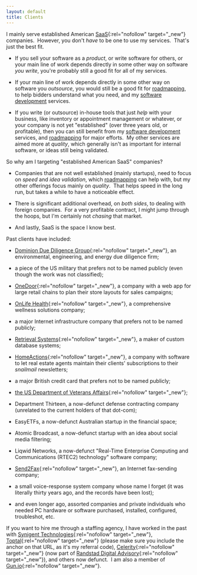 ```yaml
---
layout: default
title: Clients
---
```


I mainly serve
established
American
[SaaS](https://en.wikipedia.org/wiki/Software_as_a_service){:rel="nofollow" target="_new"}
companies.&nbsp;
However, you don't _have_ to be one to use my services.&nbsp;
That's just the best fit.

- If you sell your software as a _product_,
or write software for others,
or your main line of work
depends directly in some other way
on software _you write_,
you're probably still a good fit for
all of my services.

- If your main line of work
depends directly in some other way
on software you _outsource_,
you would still be a good fit for
[roadmapping](roadmapping),
to help bidders understand what you need,
and my
[software development](development)
services.

- If you write (or outsource) in-house tools
that just _help_ with your business,
like inventory or appointment management or whatever,
or your company is not yet "established"
(over three years old, or profitable),
then you can still benefit from my
[software development](development) services,
and [roadmapping](roadmapping) for major efforts.&nbsp;
My other services are aimed more at _quality_,
which generally isn't as important for
internal software,
or
ideas still being validated.

So why am I targeting "established American SaaS" companies?&nbsp;

- Companies that are not well established (mainly startups),
need to focus on _speed_ and _idea validation_,
which
[roadmapping](roadmapping)
can help with,
but my other offerings focus mainly on _quality_.&nbsp;
That helps speed in the long run,
but takes a while to have a noticeable effect.

- There is significant additional overhead,
on _both sides_, to
dealing with foreign companies.&nbsp;
For a very profitable contract,
I might jump through the hoops,
but I'm certainly not _chasing_ that market.

- And lastly, SaaS is the space I know best.

Past clients have included:

- [Dominion Due Diligence Group](https://www.d3g.com/){:rel="nofollow" target="_new"},
an environmental, engineering, and energy due diligence firm;

- a piece of the US military that prefers not to be named publicly
(even though the work was not classified)<!--,
who needed help with data guards features,
testing tools, and
general software quality,
in Ruby, Python, and C,
and mentoring junior developers-->;

- [OneDoor](https://onedoor.com/){:rel="nofollow" target="_new"},
a company with a <!-- Ruby on Rails --> web app for
large retail chains to plan their store layouts for sales campaigns<!--,
who needed help speeding up their database-->;

- [OnLife Health](https://www.onlifehealth.com/){:rel="nofollow" target="_new"},
a comprehensive wellness solutions company<!--,
who was adding features to
the section of their Ruby on Rails portal used by coaches-->;

- a major Internet infrastructure company that prefers not to be named publicly<!--,
who was experimenting with moving storage from MySQL or PostgreSQL
to Riak or some other such sharded system,
for a Ruby on Rails system
to allow people to create their own endpoints for online services,
and split it into API and UI halves-->;

- [Retrieval Systems](https://www.retrievalsystems.com/){:rel="nofollow" target="_new"},
a maker of custom database systems<!--,
who wanted Ruby on Rails administrative interfaces to the databases-->;

- [HomeActions](https://homeactions.net/){:rel="nofollow" target="_new"},
a company with <!-- Ruby on Rails --> software to let
real estate agents maintain
their clients' subscriptions to their _snailmail_ newsletters;

- a major British credit card that prefers not to be named publicly<!--,
which was putting up England's first Daily Deals site (now defunct)
in Ruby on Rails-->;

- [the US Department of Veterans Affairs](https://www.va.gov/){:rel="nofollow" target="_new"}<!--,
which was putting up an event planning system in Ruby on Rails,
including ways for attendees to
choose and track which sessions to attend, and network with others-->;

- Department Thirteen,
a now-defunct defense contracting company
(unrelated to the current holders of that dot-com)<!--
which had a device tracking system and wanted a demo to display
what could be done with the data via correlation and display of map points,
which I did in JavaScript and HTML5,
with Ruby to convert a SQL data dump into JS-->;

- EasyETFs, a now-defunct Australian startup in the financial space<!--
that wanted a financial portfolio rebalancing system,
which I did in Ruby on Rails-->;

- Atomic Broadcast, a now-defunct startup with an idea about social media filtering<!--,
for which I did a brief test-drive (just retrieving tweets) in Ruby on Rails-->;

- Liqwid Networks, a now-defunct
"Real-Time Enterprise Computing and Communications (RTEC2) technology"
software company<!--,
who had a group-centric self-service web-based
email and SMS system in Python,
for which I roadmapped and implemented features,
housed the server for a while,
and interfaced with an overseas company trying to integrate it into
their project management software product-->;

- [Send2Fax](http://www.send2fax.com/){:rel="nofollow" target="_new"},
an Internet fax-sending company<!--,
who needed a program to initialize fax boards, which I did in C -->;

- a small voice-response system company whose name I forget
(it was literally thirty years ago, and the records have been lost)<!--,
who needed refactoring, bugfixing, and adding features, in C-->;

- and even longer ago, assorted companies and private individuals who needed
PC hardware or software purchased, installed, configured, troubleshot, etc.

If you want to hire me through a staffing agency,
I have worked in the past with
[Synigent Technologies](https://www.synigent.com/){:rel="nofollow" target="_new"},
[Toptal](https://www.toptal.com/#accept-only-candid-coders){:rel="nofollow" target="_new"}
(please make sure you include the anchor on that URL,
as it's my referral code),
[Celerity](https://www.celerity.com/){:rel="nofollow" target="_new"}
(now part of
[Randstad Digital Advisory](https://www.randstaddigital.com/expertise/advisory-services/){:rel="nofollow" target="_new"}),
and others now defunct.&nbsp;
I am also a member of
[Gun.io](https://gun.io/){:rel="nofollow" target="_new"}.
